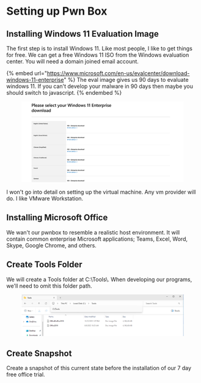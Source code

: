 # Setting up Pwn Box



## Installing Windows 11 Evaluation Image

The first step is to install Windows 11. Like most people, I like to get things for free. We can get a free Windows 11 ISO from the Windows evaluation center. You will need a domain joined email account.

{% embed url="https://www.microsoft.com/en-us/evalcenter/download-windows-11-enterprise" %}
The eval image gives us 90 days to evaluate windows 11. If you can't develop your malware in 90 days then maybe you should switch to  javascript.
{% endembed %}

<figure><img src="../../.gitbook/assets/image (1) (1) (1) (1) (1) (1).png" alt=""><figcaption></figcaption></figure>

I won't go into detail on setting up the virtual machine. Any vm provider will do. I like VMware Workstation.



## Installing Microsoft Office

We wan't our pwnbox to resemble a realistic host environment. It will contain common enterprise Microsoft applications; Teams, Excel, Word, Skype, Google Chrome, and others.



## Create Tools Folder

We will create a Tools folder at C:\Tools\\. When developing our programs, we'll need to omit this folder path.

<figure><img src="../../.gitbook/assets/image (1) (1) (1) (1) (1).png" alt=""><figcaption></figcaption></figure>



## Create Snapshot

Create a snapshot of this current state before the installation of our 7 day free office trial.&#x20;
